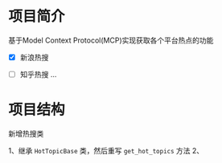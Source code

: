 # 项目简介

基于Model Context Protocol(MCP)实现获取各个平台热点的功能

- [x] 新浪热搜

- [ ] 知乎热搜
...

# 项目结构

新增热搜类

1、继承 `HotTopicBase` 类，然后重写 `get_hot_topics` 方法
2、
